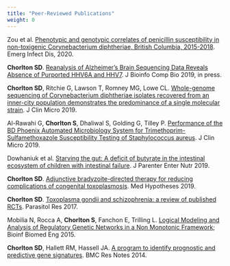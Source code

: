 ```yaml
---
title: "Peer-Reviewed Publications"
weight: 0
---
```


Zou et al. [Phenotypic and genotypic correlates of penicillin susceptibility in non-toxigenic Corynebacterium diphtheriae, British Columbia, 2015-2018](https://doi.org/10.3201/eid2601.191241). Emerg Infect Dis, 2020.

**Chorlton SD**. [Reanalysis of Alzheimer’s Brain Sequencing Data Reveals Absence of Purported HHV6A and HHV7](Reanalysis_of_Alzheimers_brain_sequencing.pdf). J Bioinfo Comp Bio 2019, in press.

**Chorlton SD**, Ritchie G, Lawson T, Romney MG, Lowe CL. [Whole-genome sequencing of Corynebacterium diphtheriae isolates recovered from an inner-city population demonstrates the predominance of a single molecular strain](https://doi.org/10.1128/JCM.01651-19). J Clin Micro 2019.

Al-Rawahi G, **Chorlton S**, Dhaliwal S, Golding G, Tilley P. [Performance of the BD Phoenix Automated Microbiology System for Trimethoprim-Sulfamethoxazole Susceptibility Testing of Staphylococcus aureus](https://doi.org/10.1128/JCM.00994-19). J Clin Micro 2019.

Dowhaniuk et al. [Starving the gut: A deficit of butyrate in the intestinal ecosystem of children with intestinal failure](https://onlinelibrary.wiley.com/doi/full/10.1002/jpen.1715). J Parenter Enter Nutr 2019.

**Chorlton SD**. [Adjunctive bradyzoite-directed therapy for reducing complications of congenital toxoplasmosis](https://doi.org/10.1016/j.mehy.2019.109376). Med Hypotheses 2019.

**Chorlton SD**. [Toxoplasma gondii and schizophrenia: a review of published RCTs](http://rdcu.be/tBHx). Parasitol Res 2017.

Mobilia N, Rocca A, **Chorlton S**, Fanchon E, Trilling L. [Logical Modeling and Analysis of Regulatory Genetic Networks in a Non Monotonic Framework](https://doi.org/10.1007/978-3-319-16483-0_58); Bioinf Biomed Eng 2015.

**Chorlton SD**, Hallett RM, Hassell JA. [A program to identify prognostic and predictive gene signatures](https://bmcresnotes.biomedcentral.com/articles/10.1186/1756-0500-7-546). BMC Res Notes 2014.

